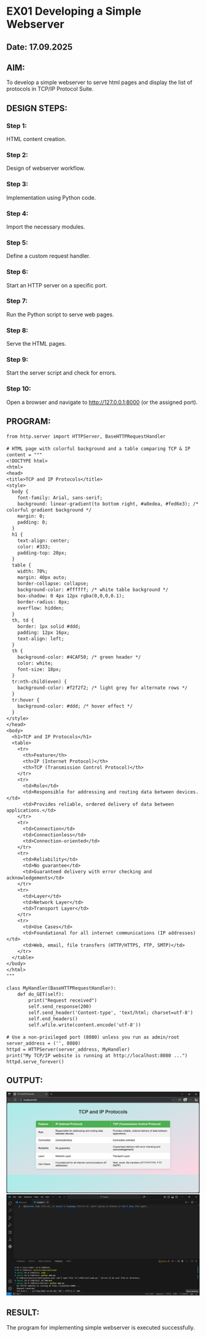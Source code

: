 # EX01 Developing a Simple Webserver
## Date: 17.09.2025

## AIM:
To develop a simple webserver to serve html pages and display the list of protocols in TCP/IP Protocol Suite.

## DESIGN STEPS:
### Step 1: 
HTML content creation.

### Step 2:
Design of webserver workflow.

### Step 3:
Implementation using Python code.

### Step 4:
Import the necessary modules.

### Step 5:
Define a custom request handler.

### Step 6:
Start an HTTP server on a specific port.

### Step 7:
Run the Python script to serve web pages.

### Step 8:
Serve the HTML pages.

### Step 9:
Start the server script and check for errors.

### Step 10:
Open a browser and navigate to http://127.0.0.1:8000 (or the assigned port).

## PROGRAM:
~~~
from http.server import HTTPServer, BaseHTTPRequestHandler

# HTML page with colorful background and a table comparing TCP & IP
content = """
<!DOCTYPE html>
<html>
<head>
<title>TCP and IP Protocols</title>
<style>
  body {
    font-family: Arial, sans-serif;
    background: linear-gradient(to bottom right, #a8edea, #fed6e3); /* colorful gradient background */
    margin: 0;
    padding: 0;
  }
  h1 {
    text-align: center;
    color: #333;
    padding-top: 20px;
  }
  table {
    width: 70%;
    margin: 40px auto;
    border-collapse: collapse;
    background-color: #ffffff; /* white table background */
    box-shadow: 0 4px 12px rgba(0,0,0,0.1);
    border-radius: 8px;
    overflow: hidden;
  }
  th, td {
    border: 1px solid #ddd;
    padding: 12px 16px;
    text-align: left;
  }
  th {
    background-color: #4CAF50; /* green header */
    color: white;
    font-size: 18px;
  }
  tr:nth-child(even) {
    background-color: #f2f2f2; /* light grey for alternate rows */
  }
  tr:hover {
    background-color: #ddd; /* hover effect */
  }
</style>
</head>
<body>
  <h1>TCP and IP Protocols</h1>
  <table>
    <tr>
      <th>Feature</th>
      <th>IP (Internet Protocol)</th>
      <th>TCP (Transmission Control Protocol)</th>
    </tr>
    <tr>
      <td>Role</td>
      <td>Responsible for addressing and routing data between devices.</td>
      <td>Provides reliable, ordered delivery of data between applications.</td>
    </tr>
    <tr>
      <td>Connection</td>
      <td>Connectionless</td>
      <td>Connection-oriented</td>
    </tr>
    <tr>
      <td>Reliability</td>
      <td>No guarantee</td>
      <td>Guaranteed delivery with error checking and acknowledgements</td>
    </tr>
    <tr>
      <td>Layer</td>
      <td>Network Layer</td>
      <td>Transport Layer</td>
    </tr>
    <tr>
      <td>Use Cases</td>
      <td>Foundational for all internet communications (IP addresses)</td>
      <td>Web, email, file transfers (HTTP/HTTPS, FTP, SMTP)</td>
    </tr>
  </table>
</body>
</html>
"""

class MyHandler(BaseHTTPRequestHandler):
    def do_GET(self):
        print("Request received")
        self.send_response(200)
        self.send_header('Content-type', 'text/html; charset=utf-8')
        self.end_headers()
        self.wfile.write(content.encode('utf-8'))

# Use a non-privileged port (8080) unless you run as admin/root
server_address = ('', 8080)
httpd = HTTPServer(server_address, MyHandler)
print("My TCP/IP website is running at http://localhost:8080 ...")
httpd.serve_forever()

~~~

## OUTPUT:
![alt text](<Screenshot 2025-09-17 154540.png>)
![alt text](<Screenshot 2025-09-17 154623.png>)

## RESULT:
The program for implementing simple webserver is executed successfully.


